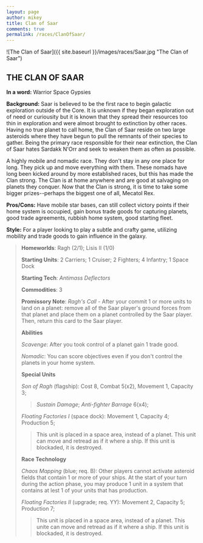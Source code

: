 ```yaml
---
layout: page
author: mikey
title: Clan of Saar
comments: true
permalink: /races/ClanOfSaar/
---
```


![The Clan of Saar]({{ site.baseurl }}/images/races/Saar.jpg "The Clan of Saar")

## THE CLAN OF SAAR

**In a word:** Warrior Space Gypsies 

**Background:** Saar is believed to be the first race to begin galactic exploration outside of the Core. It is unknown if they began exploration out of need or curiousity but it is known that they spread their resources too thin in exploration and were almost brought to extinction by other races. Having no true planet to call home, the Clan of Saar reside on two large asteroids where they have begun to pull the remnants of their species to gather. Being the primary race responsible for their near extinction, the Clan of Saar hates Sardakk N'Orr and seek to weaken them as often as possible.

A highly mobile and nomadic race.  They don't stay in any one place for long.  They pick up and move everything with them.  These nomads have long been kicked around by more established races, but this has made the Clan strong.  The Clan is at home anywhere and are good at salvaging on planets they conquer.  Now that the Clan is strong, it is time to take some bigger prizes--perhaps the biggest one of all, Mecatol Rex.

**Pros/Cons:** Have mobile star bases, can still collect victory points if their home system is occupied, gain bonus trade goods for capturing planets, good trade agreements, rubbish home system, good starting fleet.

**Style:** For a player looking to play a subtle and crafty game, utilizing mobility and trade goods to gain influence in the galaxy.

>**Homeworlds**: Ragh (2/1); Lisis II (1/0)
>
>**Starting Units**: 2 Carriers; 1 Cruiser; 2 Fighters; 4 Infantry; 1 Space Dock
>
>**Starting Tech**: _Antimass Deflectors_
>
>**Commodities**: 3
>
>**Promissory Note**: _Ragh's Call_ - After your commit 1 or more units to land on a planet: remove all of the Saar player's ground forces from that planet and place them on a planet controlled by the Saar player. Then, return this card to the Saar player. 
>
>**Abilities**
>
>_Scavenge_: After you took control of a planet gain 1 trade good. 
>
>_Nomadic_: You can score objectives even if you don't control the planets in your home system.
>
>**Special Units**
>
>_Son of Ragh_ (flagship): Cost 8, Combat 5(x2), Movement 1, Capacity 3; 
>>_Sustain Damage_; _Anti-fighter Barrage_ 6(x4);
>
>_Floating Factories I_ (space dock): Movement 1, Capacity 4; Production 5; 
>>This unit is placed in a space area, instead of a planet. This unit can move and retread as if it where a ship. If this unit is blockaded, it is destroyed.
>
>**Race Technology**
>
>_Chaos Mapping_ (blue; req. B): Other players cannot activate asteroid fields that contain 1 or more of your ships. At the start of your turn during the action phase, you may produce 1 unit in a system that contains at lest 1 of your units that has production. 
>
>_Floating Factories II_ (upgrade; req. YY): Movement 2, Capacity 5; Production 7; 
>>This unit is placed in a space area, instead of a planet. This unite can move and retread as if it where a ship. If this unit is blockaded, it is destroyed.
